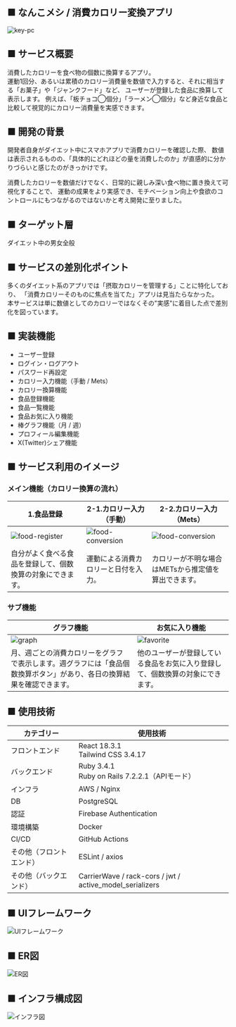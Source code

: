 ## ■ なんこメシ / 消費カロリー変換アプリ
![key-pc](https://github.com/user-attachments/assets/64543d40-8947-44fd-88ea-d0b5b5ed4a33)
## ■ サービス概要
消費したカロリーを食べ物の個数に換算するアプリ。<br/> 
運動1回分、あるいは累積のカロリー消費量を数値で入力すると、それに相当する「お菓子」や「ジャンクフード」など、
ユーザーが登録した食品に換算して表示します。
例えば、「板チョコ◯個分」「ラーメン◯個分」など身近な食品と比較して視覚的にカロリー消費量を実感できます。
## ■ 開発の背景
開発者自身がダイエット中にスマホアプリで消費カロリーを確認した際、
数値は表示されるものの、「具体的にどれほどの量を消費したのか」が直感的に分かりづらいと感じたのがきっかけです。

消費したカロリーを数値だけでなく、日常的に親しみ深い食べ物に置き換えて可視化することで、
運動の成果をより実感でき、モチベーション向上や食欲のコントロールにもつながるのではないかと考え開発に至りました。
## ■ ターゲット層
ダイエット中の男女全般
## ■ サービスの差別化ポイント
多くのダイエット系のアプリでは「摂取カロリーを管理する」ことに特化しており、
「消費カロリーそのものに焦点を当てた」アプリは見当たらなかった。<br/> 
本サービスは単に数値としてのカロリーではなくその"実感"に着目した点で差別化を図っています。
## ■ 実装機能
- ユーザー登録
- ログイン・ログアウト
- パスワード再設定
- カロリー入力機能（手動 / Mets）
- カロリー換算機能
- 食品登録機能
- 食品一覧機能
- 食品お気に入り機能
- 棒グラフ機能（月 / 週）
- プロフィール編集機能
- X(Twitter)シェア機能
## ■ サービス利用のイメージ
### メイン機能（カロリー換算の流れ）
|1.食品登録|2-1.カロリー入力（手動）|2-2.カロリー入力（Mets）
|---|---|---|
|![food-register](https://github.com/user-attachments/assets/dbd0b62d-c233-473d-8dff-e731445b62f5)|![food-conversion](https://github.com/user-attachments/assets/a323ae6d-6f0b-4609-ac50-67e2ad1325db)|![food-conversion](https://github.com/user-attachments/assets/e36be1e8-9d25-4b1f-9727-972390b7092e)|
|自分がよく食べる食品を登録して、個数換算の対象にできます。|運動による消費カロリーと日付を入力。|カロリーが不明な場合はMETsから推定値を算出できます。|
### サブ機能
|グラフ機能|お気に入り機能|
|---|---|
|![graph](https://github.com/user-attachments/assets/7a2ea467-825a-42bf-a413-6e0e0bf98743)|![favorite](https://github.com/user-attachments/assets/bb5d813c-90dd-4219-a2d6-98239fd062ef)|
|月、週ごとの消費カロリーをグラフで表示します。週グラフには「食品個数換算ボタン」があり、各日の換算結果を確認できます。|他のユーザーが登録している食品をお気に入り登録して、個数換算の対象にできます。|
## ■ 使用技術
|カテゴリー|使用技術|
|---|---|
|フロントエンド|React 18.3.1<br/>Tailwind CSS 3.4.17|
|バックエンド|Ruby 3.4.1<br/>Ruby on Rails 7.2.2.1（APIモード）|
|インフラ|AWS / Nginx|
|DB|PostgreSQL|
|認証|Firebase Authentication|
|環境構築|Docker|
|CI/CD|GitHub Actions|
|その他（フロントエンド）|ESLint / axios|
|その他（バックエンド）|CarrierWave / rack-cors / jwt / active_model_serializers|
## ■ UIフレームワーク
![UIフレームワーク](https://github.com/user-attachments/assets/a906c2c8-aa99-48ff-b672-31e1102bee9b)
## ■ ER図
![ER図](https://github.com/user-attachments/assets/fd8c56f4-9f7d-48c2-a6af-9d49b743bf2e)
## ■ インフラ構成図
![インフラ図](https://github.com/user-attachments/assets/d1b2d814-656c-4507-8944-85cfffef92d2)
